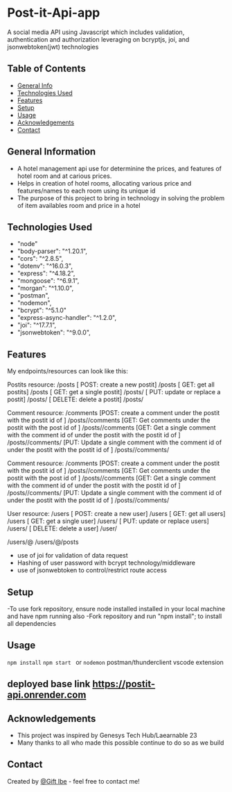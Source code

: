 # Post-it-Api-app
A social media API using Javascript which includes validation, authentication and authorization leveraging on bcryptjs, joi, and jsonwebtoken(jwt) technologies


## Table of Contents
* [General Info](#general-information)
* [Technologies Used](#technologies-used)
* [Features](#features)
* [Setup](#setup)
* [Usage](#usage)
* [Acknowledgements](#acknowledgements)
* [Contact](#contact)


## General Information
- A hotel management api use for determinine the prices, and features of hotel room and at carious prices.
- Helps in creation of hotel rooms, allocating various price and features/names to each room using its unique id
- The purpose of this project to bring in technology in solving the problem of item availables room and price in a hotel

## Technologies Used
-  "node" 
-  "body-parser": "^1.20.1",
-  "cors": "^2.8.5",
-  "dotenv": "^16.0.3",
-  "express": "^4.18.2",
-  "mongoose": "^6.9.1",
-  "morgan": "^1.10.0",
-  "postman",
-  "nodemon",
-  "bcrypt": "^5.1.0"
-  "express-async-handler": "^1.2.0",
-  "joi": "^17.7.1",
-  "jsonwebtoken": "^9.0.0",



## Features
My endpoints/resources can look like this:

Postits resource: /posts
[ POST: create a new postit]  /posts
[ GET: get all postits]  /posts
[ GET: get a single postit] /posts/<id>
[ PUT: update or replace a postit] /posts/<id>
[ DELETE: delete a postit] /posts/<id>

  
Comment resource: /comments
[POST: create a comment under the postit with the postit id of <postId> ] /posts/<postId>/comments
[GET: Get comments under the postit with the post id of <postId> ] /posts/<postId>/comments
[GET: Get a single comment with the comment id of <id> under the postit with the postit id of <postId> ] /posts/<postId>/comments/<id>
[PUT: Update a single comment with the comment id of <id> under the postit with the postit id of <postId> ] /posts/<postId>/comments/<id>

Comment resource: /comments
[POST: create a comment under the postit with the postit id of <postId> ] /posts/<postId>/comments
[GET: Get comments under the postit with the post id of <postId> ] /posts/<postId>/comments
[GET: Get a single comment with the comment id of <id> under the postit with the postit id of <postId> ] /posts/<postId>/comments/<id>
[PUT: Update a single comment with the comment id of <id> under the postit with the postit id of <postId> ] /posts/<postId>/comments/<id>

User resource: /users 
[ POST: create a new user]  /users
[ GET: get all users]  /users
[ GET: get a single user] /users/<id>
[ PUT: update or replace users] /users/<id>
[ DELETE: delete a user] /user/<id>
  
/users/@<user-postit-handle>
/users/@<user-postit-handle>/posts


- use of joi for validation of data request 
- Hashing of user password with bcrypt technology/middleware
- use of jsonwebtoken to control/restrict route access


## Setup
-To use fork repository, ensure node installed installed in your local machine and have npm running also
-Fork repository and run "npm install"; to install all dependencies

## Usage
`npm install`
`npm start ` or `nodemon`
 postman/thunderclient vscode extension
  
## deployed base link https://postit-api.onrender.com
  


## Acknowledgements
- This project was inspired by Genesys Tech Hub/Laearnable 23
- Many thanks to all who made this possible continue to do so as we build

## Contact
Created by [@Gift Ibe](giftibe62@gmail.com) - feel free to contact me!
